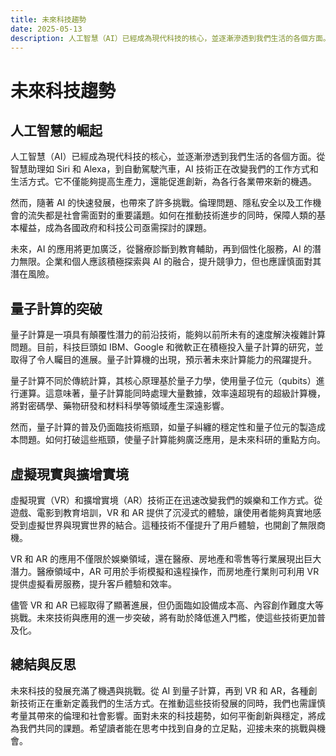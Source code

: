 ```yaml
---
title: 未來科技趨勢
date: 2025-05-13
description: 人工智慧（AI）已經成為現代科技的核心，並逐漸滲透到我們生活的各個方面。從智慧助理如 Siri 和 Alexa，到自動駕駛汽車，AI 技術正在改變我們的工作方式和生活方式。它不僅能夠提高生產力，還能促進創新，為各行各業帶來新的機遇。
---
```


# 未來科技趨勢

## 人工智慧的崛起

人工智慧（AI）已經成為現代科技的核心，並逐漸滲透到我們生活的各個方面。從智慧助理如 Siri 和 Alexa，到自動駕駛汽車，AI 技術正在改變我們的工作方式和生活方式。它不僅能夠提高生產力，還能促進創新，為各行各業帶來新的機遇。

然而，隨著 AI 的快速發展，也帶來了許多挑戰。倫理問題、隱私安全以及工作機會的流失都是社會需面對的重要議題。如何在推動技術進步的同時，保障人類的基本權益，成為各國政府和科技公司亟需探討的課題。

未來，AI 的應用將更加廣泛，從醫療診斷到教育輔助，再到個性化服務，AI 的潛力無限。企業和個人應該積極探索與 AI 的融合，提升競爭力，但也應謹慎面對其潛在風險。

## 量子計算的突破

量子計算是一項具有顛覆性潛力的前沿技術，能夠以前所未有的速度解決複雜計算問題。目前，科技巨頭如 IBM、Google 和微軟正在積極投入量子計算的研究，並取得了令人矚目的進展。量子計算機的出現，預示著未來計算能力的飛躍提升。

量子計算不同於傳統計算，其核心原理基於量子力學，使用量子位元（qubits）進行運算。這意味著，量子計算能同時處理大量數據，效率遠超現有的超級計算機，將對密碼學、藥物研發和材料科學等領域產生深遠影響。

然而，量子計算的普及仍面臨技術瓶頸，如量子糾纏的穩定性和量子位元的製造成本問題。如何打破這些瓶頸，使量子計算能夠廣泛應用，是未來科研的重點方向。

## 虛擬現實與擴增實境

虛擬現實（VR）和擴增實境（AR）技術正在迅速改變我們的娛樂和工作方式。從遊戲、電影到教育培訓，VR 和 AR 提供了沉浸式的體驗，讓使用者能夠真實地感受到虛擬世界與現實世界的結合。這種技術不僅提升了用戶體驗，也開創了無限商機。

VR 和 AR 的應用不僅限於娛樂領域，還在醫療、房地產和零售等行業展現出巨大潛力。醫療領域中，AR 可用於手術模擬和遠程操作，而房地產行業則可利用 VR 提供虛擬看房服務，提升客戶體驗和效率。

儘管 VR 和 AR 已經取得了顯著進展，但仍面臨如設備成本高、內容創作難度大等挑戰。未來技術與應用的進一步突破，將有助於降低進入門檻，使這些技術更加普及化。

## 總結與反思

未來科技的發展充滿了機遇與挑戰。從 AI 到量子計算，再到 VR 和 AR，各種創新技術正在重新定義我們的生活方式。在推動這些技術發展的同時，我們也需謹慎考量其帶來的倫理和社會影響。面對未來的科技趨勢，如何平衡創新與穩定，將成為我們共同的課題。希望讀者能在思考中找到自身的立足點，迎接未來的挑戰與機會。